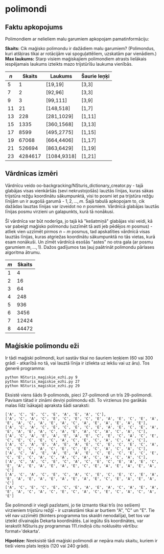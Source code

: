 # polimondi

## Faktu apkopojums

Polimondiem ar nelieliem malu garumiem apkopojam pamatinformāciju: 

**Skaits:** 
  Cik maģisko polimondu ir dažādiem malu garumiem? (Polimondus, kuri 
  atšķiras tikai ar rotācijām vai spoguļattēliem, uzskatām par vienādiem.)
**Max laukums:** 
  Starp visiem maģiskajiem polimondiem atrasts lielākais iespējamais laukums izteikts
  mazo trijstūrīšu laukuma vienībās.


| $n$      | Skaits  | Laukums         | Šaurie leņķi
| -------- | ------- | --------------- | -------------
| 5        | 1       | [19,19]         | [3,3]
| 7        | 2       | [92,96]         | [3,3]
| 9        | 3       | [99,111]        | [3,9]
| 11       | 21      | [148,518]       | [1,7]
| 13       | 228     | [281,1029]      | [1,11]
| 15       | 1335    | [360,1568]      | [3,13]
| 17       | 8599    | [495,2775]      | [1,15]
| 19       | 67068   | [664,4406]      | [1,17]
| 21       | 526694  | [863,6429]      | [1,19]
| 23       | 4284617 | [1084,9318]     | [1,21]


## Vārdnīcas izmēri

Vārdnīcu veido oo-backgracking/NSturis_dictionary_creator.py - tajā glabājas 
visas vienkāršās (sevi nekrustojošās) lauztās līnijas, kuras sākas trijstūra režģu koordinātu sākumpunktā, 
visi to posmi iet pa trijstūra režģu līnijām un ir augošā garumā - $1,2,\ldots,m$. 
Šajā tabulā apkopojam to, cik dažādas lauztas līnijas var izveidot no $n$ posmiem. 
Vārdnīcā glabājas lauztās līnijas posmu virzieni un galapunkts, kurā tā nonākusi. 

Šī vārdnīca var būt noderīga, jo tajā kā "kešatmiņā" glabājas visi veidi, kā var pabeigt 
maģisko polimondu (uzzīmēt tā asti jeb pēdējos $m$ posmus) - atliek vien uzzīmēt pirmos $n-m$ posmus, 
tad apskatīties vārdnīcā 
visas lauztās līnijas, kuras atgriežas koordinātu sākumpunktā no tās vietas, kurā esam nonākuši. 
Un zīmēt vārdnīcā esošās "astes" no otra gala (ar posmu garumiem $m,\ldots,1$). 
Dažos gadījumos tas ļauj paātrināt polimondu pārlases algoritma ātrumu.

| $m$      | Skaits  | 
| -------- | ------- | 
| 1        | 4       | 
| 2        | 16      | 
| 3        | 64      | 
| 4        | 248     | 
| 5        | 936     | 
| 6        | 3456    | 
| 7        | 12424   | 
| 8        | 44472   | 


## Maģiskie polimondu eži

Ir tādi maģiski polimondi, kuri sastāv tikai no šauriem leņķiem (60 vai 300 grādi - atkarībā no tā,
vai lauztā līnija ir izliekta uz iekšu vai uz āru). Tos ģenerē programma: 

```
python NSturis_magiskie_ezhi.py 9
python NSturis_magiskie_ezhi.py 27
python NSturis_magiskie_ezhi.py 29
```

Eksistē viens šāds 9-polimonds, pieci 27-polimondi un trīs 29-polimondi. Pavisam tātad ir zināmi deviņi polimondu eži. 
To virzienus (no garākās malas līdz īsākajai) apraksta šādi saraksti: 

```
['A', 'C', 'E', 'C', 'E', 'A', 'E', 'A', 'C'],
['A', 'C', 'A', 'C', 'E', 'C', 'E', 'C', 'E', 'A', 'E', 'C', 'E', 'A', 'E', 'A', 'C', 'A', 'E', 'A', 'C', 'A', 'E', 'A', 'E', 'A', 'E'], 
['A', 'C', 'A', 'C', 'E', 'C', 'E', 'C', 'E', 'A', 'E', 'C', 'E', 'A', 'E', 'A', 'E', 'A', 'C', 'A', 'E', 'A', 'C', 'A', 'C', 'A', 'C'],
['A', 'C', 'A', 'E', 'A', 'E', 'A', 'E', 'C', 'E', 'C', 'A', 'C', 'E', 'C', 'E', 'C', 'E', 'C', 'A', 'C', 'E', 'C', 'A', 'C', 'A', 'C'],
['A', 'C', 'A', 'E', 'A', 'E', 'A', 'E', 'C', 'E', 'C', 'E', 'C', 'A', 'C', 'E', 'C', 'A', 'C', 'E', 'C', 'E', 'C', 'A', 'C', 'A', 'C'],
['A', 'C', 'A', 'E', 'A', 'E', 'A', 'E', 'C', 'E', 'C', 'E', 'C', 'E', 'C', 'E', 'C', 'A', 'C', 'A', 'C', 'A', 'C', 'A', 'C', 'A', 'C'],
['A', 'C', 'A', 'C', 'E', 'C', 'A', 'C', 'E', 'C', 'E', 'A', 'E', 'C', 'E', 'A', 'E', 'A', 'E', 'A', 'E', 'C', 'E', 'A', 'E', 'A', 'E', 'A', 'C']
['A', 'C', 'A', 'C', 'E', 'C', 'A', 'C', 'E', 'C', 'E', 'C', 'E', 'A', 'E', 'A', 'E', 'A', 'E', 'A', 'E', 'A', 'E', 'C', 'E', 'A', 'E', 'A', 'C']
['A', 'C', 'E', 'C', 'E', 'C', 'E', 'A', 'E', 'A', 'C', 'A', 'E', 'A', 'E', 'A', 'C', 'A', 'C', 'E', 'C', 'A', 'C', 'E', 'C', 'A', 'C', 'A', 'E']
```

Šie polimondi ir viegli pazīstami, jo tie izmanto tikai trīs (no sešiem) virzieniem trijstūru režģī - ir uzrakstāmi 
tikai ar burtiem "A", "C" un "E". 
Tie vēl nav uzzīmēti (tkinters programma tos skaidri nenodalīja), bet tos var izteikt dīvainajās Dekarta koordinātēs. 
Lai iegūtu šīs koordinātes, var ierakstīt NSturis.py programmas 111.rindiņā citu noklusēto vērtību: 
format='dekarta'. 


**Hipotēze:** Neeksistē tādi maģiski polimondi ar nepāra malu skaitu, 
kuriem ir tieši viens plats leņķis (120 vai 240 grādi). 




